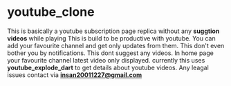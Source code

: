 # youtube_clone

This is basically a youtube subscription page replica without any **suggtion videos** while playing
This is build to be productive with youtube.
You can add your favourite channel and get only updates from them.
This don't even bother you by notifications.
This dont suggest any videos.
In home page your favourite channel latest video only displayed.
currently this uses **youtube_explode_dart** to get details about youtube videos.
Any leagal issues contact via **insan20011227@gmail.com**
